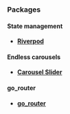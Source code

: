 ### Packages

#### State management
- **[Riverpod](https://pub.dev/packages/riverpod/install "Riverpod")**


#### Endless carousels
- **[Carousel Slider](https://pub.dev/packages/carousel_slider "Carousel Slider")**

#### go_router
- **[go_router](https://pub.dev/packages/go_router "go_router")**

